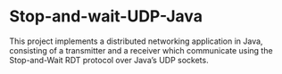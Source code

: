# Stop-and-wait-UDP-Java
This project implements a distributed networking application in Java, consisting of a transmitter and a receiver which communicate using the Stop-and-Wait RDT protocol over Java’s UDP sockets.
